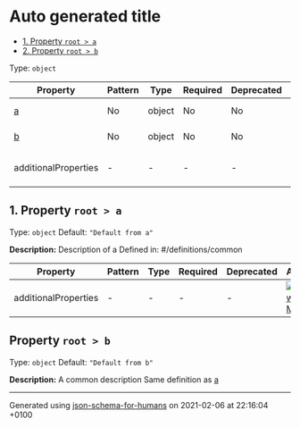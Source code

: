 # Auto generated title
- [1. Property `root > a`](#a)
- [2. Property `root > b`](#b)

Type: `object`

| Property | Pattern | Type | Required | Deprecated | Additional | Description |
| -------- | ------- | ---- | -------- | ---------- | ---------- | ----------- |
| [a](#a)|No|object|No|No| No|Description of a|
| [b](#b)|No|object|No|No| No|A common description|
  | additionalProperties | - | - | - | - |  [![made-with-Markdown](https://img.shields.io/badge/Any%20type-allowed-green)](# "Additional Properties of any type are allowed.") | - |

## <a name="a"></a>1. Property `root > a`

Type: `object`
         Default: `"Default from a"`

**Description:** Description of a
Defined in: #/definitions/common

| Property | Pattern | Type | Required | Deprecated | Additional | Description |
| -------- | ------- | ---- | -------- | ---------- | ---------- | ----------- |
  | additionalProperties | - | - | - | - |  [![made-with-Markdown](https://img.shields.io/badge/Any%20type-allowed-green)](# "Additional Properties of any type are allowed.") | - |

## Property `root > b`

Type: `object`
         Default: `"Default from b"`

**Description:** A common description
    Same definition as [a](#a)

----------------------------------------------------------------------------------------------------------------------------
Generated using [json-schema-for-humans](https://github.com/coveooss/json-schema-for-humans) on 2021-02-06 at 22:16:04 +0100